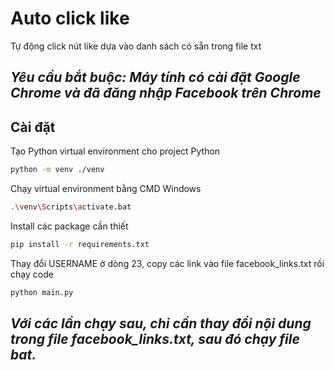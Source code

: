 # Auto click like
Tự động click nút like dựa vào danh sách có sẵn trong file txt

## _Yêu cầu bắt buộc: Máy tính có cài đặt Google Chrome và đã đăng nhập Facebook trên Chrome_

## Cài đặt

Tạo Python virtual environment cho project Python
```bash
python -m venv ./venv
```
Chạy virtual environment bằng CMD Windows
```bash
.\venv\Scripts\activate.bat
```
Install các package cần thiết
```bash
pip install -r requirements.txt
```
Thay đổi USERNAME ở dòng 23, copy các link vào file facebook_links.txt rồi chạy code
```bash
python main.py
```
## _Với các lần chạy sau, chỉ cần thay đổi nội dung trong file facebook_links.txt, sau đó chạy file bat._

